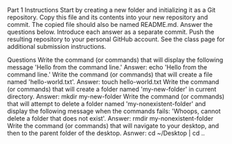 Part 1
Instructions
Start by creating a new folder and initializing it as a Git repository.
Copy this file and its contents into your new repository and commit. The copied file should also be named README.md.
Answer the questions below. Introduce each answer as a separate commit.
Push the resulting repository to your personal GitHub account.
See the class page for additional submission instructions.

Questions
Write the command (or commands) that will display the following message 'Hello from the command line.'
Answer: echo 'Hello from the command line.'
Write the command (or commands) that will create a file named 'hello-world.txt'.
Answer: touch hello-world.txt
Write the command (or commands) that will create a folder named 'my-new-folder' in current directory.
Answer: mkdir my-new-folder
Write the command (or commands) that will attempt to delete a folder named 'my-nonexistent-folder' and display the following message when the commands fails: 'Whoops, cannot delete a folder that does not exist'.
Answer: rmdir my-nonexistent-folder
Write the command (or commands) that will navigate to your desktop, and then to the parent folder of the desktop.
Asnwer: cd ~/Desktop | cd ..